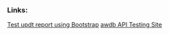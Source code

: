 <html>

  <h3>Links:  </h3>
  <a href="https://nrcs-nwcc.github.io/updt_report_test.html">Test updt report using Bootstrap</a>
  <a href="https://data.mtsnow.org">awdb API Testing Site</a>
</html>
